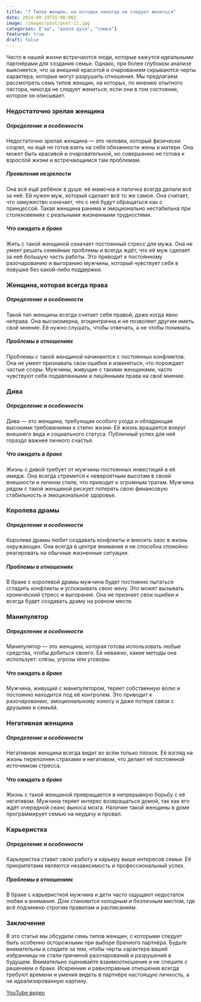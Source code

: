 ```yaml
---
title: "7 Типов женщин, на которых никогда не следует жениться"
date: 2024-09-19T15:00:00Z
image: /images/post/post-11.jpg
categories: ["аш", "школа духа", "семья"]
featured: true
draft: false
---
```


Часто в нашей жизни встречаются люди, которые кажутся идеальными партнёрами для создания семьи. Однако, при более глубоком анализе выясняется, что за внешней красотой и очарованием скрываются черты характера, которые могут разрушить отношения. Мы предлагаем рассмотреть семь типов женщин, на которых, по мнению опытного пастора, никогда не следует жениться, если они в том состоянии, которое он описывает.

### Недостаточно зрелая женщина

##### Определение и особенности

Недостаточно зрелая женщина — это человек, который физически созрел, но ещё не готов взять на себя обязанности жены и матери. Она может быть красивой и очаровательной, но совершенно не готова к взрослой жизни и встречающимся там проблемам.

##### Проявления незрелости

Она всё ещё ребёнок в душе: её мамочка и папочка всегда делали всё за неё. Ей нужен муж, который сделает всё то же самое. Она считает, что замужество означает, что с ней будут обращаться как с принцессой. Такая женщина ранима и эмоционально нестабильна при столкновениях с реальными жизненными трудностями.

##### Что ожидать в браке

Жить с такой женщиной означает постоянный стресс для мужа. Она не умеет решать семейные проблемы и всегда ждёт, что её муж сделает за неё большую часть работы. Это приводит к постоянному разочарованию и выгоранию мужчины, который чувствует себя в ловушке без какой-либо поддержки.

### Женщина, которая всегда права

##### Определение и особенности

Такой тип женщины всегда считает себя правой, даже когда явно неправа. Она высокомерна, эгоцентрична и не позволяет другим иметь своё мнение. Её нужно слушать, чтобы отвечать, а не чтобы понимать.

##### Проблемы в отношениях

Проблемы с такой женщиной начинаются с постоянных конфликтов. Она не умеет признавать свои ошибки и извиняться, что порождает частые ссоры. Мужчины, живущие с такими женщинами, часто чувствуют себя подавленными и лишёнными права на своё мнение.

### Дива

##### Определение и особенности

Дива — это женщина, требующая особого ухода и обладающая высокими требованиями к стилю жизни. Её жизнь вращается вокруг внешнего вида и социального статуса. Публичный успех для неё гораздо важнее личного счастья.

##### Что ожидать в браке

Жизнь с дивой требует от мужчины постоянных инвестиций в её имидж. Она всегда стремится к невероятным высотам в своей внешности и личном стиле, что приводит к огромным тратам. Мужчина рядом с такой женщиной рискует потерять свою финансовую стабильность и эмоциональное здоровье.

### Королева драмы

##### Определение и особенности

Королева драмы любит создавать конфликты и вносить хаос в жизнь окружающих. Она всегда в центре внимания и не способна спокойно реагировать на обычные жизненные ситуации.

##### Проблемы в отношениях

В браке с королевой драмы мужчина будет постоянно пытаться сгладить конфликты и успокаивать свою жену. Это может вызывать хронический стресс и выгорание. Она не признает свои ошибки и всегда будет создавать драму на ровном месте.

### Манипулятор

##### Определение и особенности

Манипулятор — это женщина, которая готова использовать любые средства, чтобы добиться своего. Ей неважно, какие методы она использует: слёзы, угрозы или уговоры.

##### Что ожидать в браке

Мужчина, живущий с манипулятором, теряет собственную волю и постоянно находится под её контролем. Это приводит к разочарованию, эмоциональному износу и даже потере связи с друзьями и семьёй.

### Негативная женщина

##### Определение и особенности

Негативная женщина всегда видит во всём только плохое. Её взгляд на жизнь переполнен страхами и негативом, что делает её постоянной источником стресса.

##### Что ожидать в браке

Жизнь с такой женщиной превращается в непрерывную борьбу с её негативом. Мужчина теряет интерес возвращаться домой, так как его ждёт очередной сеанс выноса мозга. Наличие такой женщины в доме программирует семью на неудачу и провал.

### Карьеристка

##### Определение и особенности

Карьеристка ставит свою работу и карьеру выше интересов семьи. Её приоритетами являются независимость и профессиональный успех.

##### Проблемы в отношениях

В браке с карьеристкой мужчина и дети часто ощущают недостаток любви и внимания. Дом становится холодным и безличным местом, где всё подчинено строгим правилам и расписаниям.

### Заключение

В это статье мы обсудили семь типов женщин, с которыми следует быть особенно осторожными при выборе брачного партнёра. Будьте внимательны и следите за тем, чтобы черты характера вашей избранницы не стали причиной разочарований и разрушений в будущем. Внимательно оценивайте взаимоотношения и не спешите с решением о браке. Искренние и равноправные отношения всегда требуют времени и умения видеть в партнёре настоящую личность, а не идеализированную картину.

[YouTube видео](https://youtu.be/oIxt02Lxl8U?si=RkpGe-zH5TsYrEsv)
